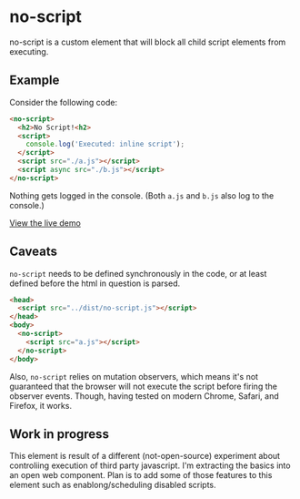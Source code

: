 # no-script

no-script is a custom element that will block all child script elements from executing. 

## Example

Consider the following code:

```html
<no-script>
  <h2>No Script!<h2>
  <script>
    console.log('Executed: inline script');
  </script>
  <script src="./a.js"></script>
  <script async src="./b.js"></script>
</no-script>
```

Nothing gets logged in the console.
(Both `a.js` and `b.js` also log to the console.)

[View the live demo](https://pshihn.github.io/no-script/demo/)

## Caveats
`no-script` needs to be defined synchronously in the code, or at least defined before the html in question is parsed. 

```html
<head>
  <script src="../dist/no-script.js"></script>
</head>
<body>
  <no-script>
    <script src="a.js"></script>
  </no-script>
</body>
```

Also, `no-script` relies on mutation observers, which means it's not guaranteed that the browser will not execute the script before firing the observer events. Though, having tested on modern Chrome, Safari, and Firefox, it works.

## Work in progress
This element is result of a different (not-open-source) experiment about controliing execution of third party javascript. I'm extracting the basics into an open web component. Plan is to add some of those features to this element such as enablong/scheduling disabled scripts. 

